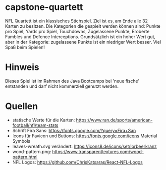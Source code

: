 # capstone-quartett
NFL Quartett ist ein klassisches Stichspiel.
Ziel ist es, am Ende alle 32 Karten zu besitzen.
Die Kategorien die gespielt werden können sind: Punkte pro Spiel, Yards pro Spiel, Touchdowns, Zugelassene Punkte, Eroberte Fumbles und Defence Interceptions.
Grundsätzlich ist ein hoher Wert gut, aber in der Kategorie: zugelassene Punkte ist ein niedriger Wert besser.
Viel Spaß beim Spielen!
# Hinweis
Dieses Spiel ist im Rahmen des Java Bootcamps bei 'neue fische' entstanden und darf nicht kommerziell genutzt werden.
# Quellen
- statische Werte für die Karten: https://www.ran.de/sports/american-football/nfl/team-stats
- Schrift Fira Sans: https://fonts.google.com/?query=Fira+San
- Icons für Favicon und Buttons: https://fonts.google.com/icons Material Symbols
- leaves-wreath.svg verändert: https://icons8.de/icons/set/lorbeerkranz
- wood-pattern.png: https://www.transparenttextures.com/wood-pattern.html
- NFL Logos: https://github.com/ChrisKatsaras/React-NFL-Logos
